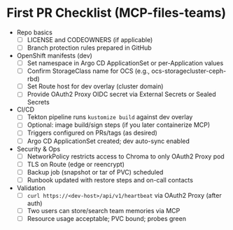 # First PR Checklist (MCP-files-teams)

- Repo basics
  - [ ] LICENSE and CODEOWNERS (if applicable)
  - [ ] Branch protection rules prepared in GitHub

- OpenShift manifests (dev)
  - [ ] Set namespace in Argo CD ApplicationSet or per-Application values
  - [ ] Confirm StorageClass name for OCS (e.g., ocs-storagecluster-ceph-rbd)
  - [ ] Set Route host for dev overlay (cluster domain)
  - [ ] Provide OAuth2 Proxy OIDC secret via External Secrets or Sealed Secrets

- CI/CD
  - [ ] Tekton pipeline runs `kustomize build` against dev overlay
  - [ ] Optional: image build/sign steps (if you later containerize MCP)
  - [ ] Triggers configured on PRs/tags (as desired)
  - [ ] Argo CD ApplicationSet created; dev auto-sync enabled

- Security & Ops
  - [ ] NetworkPolicy restricts access to Chroma to only OAuth2 Proxy pod
  - [ ] TLS on Route (edge or reencrypt)
  - [ ] Backup job (snapshot or tar of PVC) scheduled
  - [ ] Runbook updated with restore steps and on-call contacts

- Validation
  - [ ] `curl https://<dev-host>/api/v1/heartbeat` via OAuth2 Proxy (after auth)
  - [ ] Two users can store/search team memories via MCP
  - [ ] Resource usage acceptable; PVC bound; probes green

